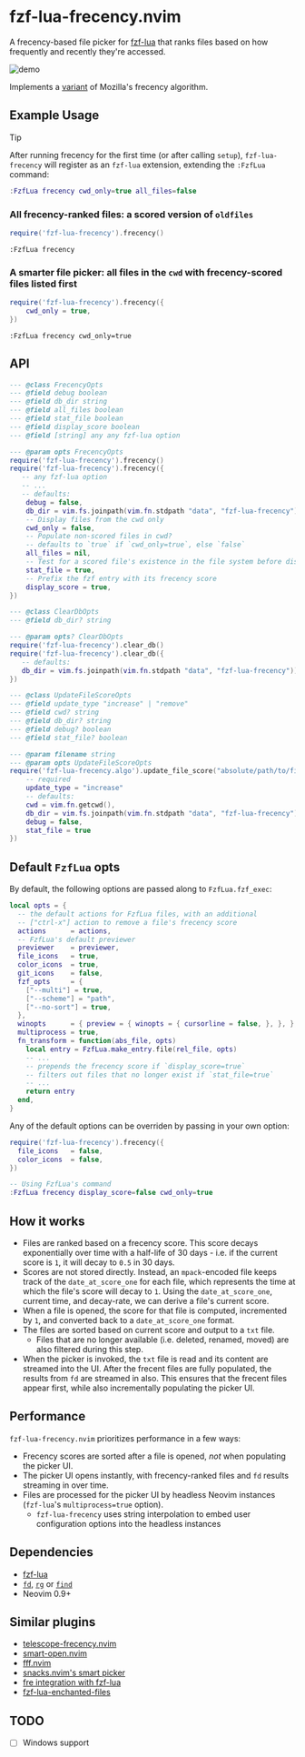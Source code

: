 # fzf-lua-frecency.nvim

A frecency-based file picker for [fzf-lua](https://github.com/ibhagwan/fzf-lua) that ranks files based on how frequently and recently they're accessed.

![demo](https://elanmed.dev/nvim-plugins/fzf-lua-frecency.png)

Implements a [variant](https://wiki.mozilla.org/User:Jesse/NewFrecency) of Mozilla's frecency algorithm.

## Example Usage

> [!TIP]
> After running frecency for the first time (or after calling `setup`), `fzf-lua-frecency`
> will register as an `fzf-lua` extension, extending the `:FzfLua` command:
> ```lua
> :FzfLua frecency cwd_only=true all_files=false
>```

### All frecency-ranked files: a scored version of `oldfiles`

```lua
require('fzf-lua-frecency').frecency()
```
```vimscript
:FzfLua frecency
```

### A smarter file picker: all files in the `cwd` with frecency-scored files listed first

```lua
require('fzf-lua-frecency').frecency({
    cwd_only = true,     
})
```
```vimscript
:FzfLua frecency cwd_only=true
```

## API

```lua
--- @class FrecencyOpts
--- @field debug boolean
--- @field db_dir string
--- @field all_files boolean
--- @field stat_file boolean
--- @field display_score boolean
--- @field [string] any any fzf-lua option

--- @param opts FrecencyOpts
require('fzf-lua-frecency').frecency()
require('fzf-lua-frecency').frecency({
   -- any fzf-lua option
   -- ...
   -- defaults:
    debug = false,
    db_dir = vim.fs.joinpath(vim.fn.stdpath "data", "fzf-lua-frecency")),
    -- Display files from the cwd only
    cwd_only = false,     
    -- Populate non-scored files in cwd? 
    -- defaults to `true` if `cwd_only=true`, else `false`
    all_files = nil,      
    -- Test for a scored file's existence in the file system before displaying it in the picker
    stat_file = true,     
    -- Prefix the fzf entry with its frecency score
    display_score = true,
})
```

```lua
--- @class ClearDbOpts
--- @field db_dir? string

--- @param opts? ClearDbOpts
require('fzf-lua-frecency').clear_db()
require('fzf-lua-frecency').clear_db({
   -- defaults:
   db_dir = vim.fs.joinpath(vim.fn.stdpath "data", "fzf-lua-frecency"))
})
```

```lua
--- @class UpdateFileScoreOpts
--- @field update_type "increase" | "remove"
--- @field cwd? string
--- @field db_dir? string
--- @field debug? boolean
--- @field stat_file? boolean

--- @param filename string
--- @param opts UpdateFileScoreOpts
require('fzf-lua-frecency.algo').update_file_score("absolute/path/to/file", {
    -- required
    update_type = "increase" 
    -- defaults:
    cwd = vim.fn.getcwd(),
    db_dir = vim.fs.joinpath(vim.fn.stdpath "data", "fzf-lua-frecency")),
    debug = false,
    stat_file = true
})
```

## Default `FzfLua` opts

By default, the following options are passed along to `FzfLua.fzf_exec`:

```lua
local opts = {
  -- the default actions for FzfLua files, with an additional
  -- ["ctrl-x"] action to remove a file's frecency score
  actions      = actions,    
  -- FzfLua's default previewer
  previewer    = previewer,  
  file_icons   = true,
  color_icons  = true,
  git_icons    = false,
  fzf_opts     = {
    ["--multi"] = true,
    ["--scheme"] = "path",
    ["--no-sort"] = true,
  },
  winopts      = { preview = { winopts = { cursorline = false, }, }, },
  multiprocess = true,
  fn_transform = function(abs_file, opts)
    local entry = FzfLua.make_entry.file(rel_file, opts)
    -- ...
    -- prepends the frecency score if `display_score=true`
    -- filters out files that no longer exist if `stat_file=true`
    -- ...
    return entry
  end,
}
```

Any of the default options can be overriden by passing in your own option:

```lua
require('fzf-lua-frecency').frecency({
  file_icons   = false,
  color_icons  = false,
})

-- Using FzfLua's command
:FzfLua frecency display_score=false cwd_only=true
```

## How it works
- Files are ranked based on a frecency score. This score decays exponentially over time with a half-life of 30 days - i.e. if the current score is `1`, it will decay to `0.5` in 30 days.
- Scores are not stored directly. Instead, an `mpack`-encoded file keeps track of the `date_at_score_one` for each file, which represents the time at which the file's score will decay to `1`. Using the `date_at_score_one`, current time, and decay-rate, we can derive a file's current score.
- When a file is opened, the score for that file is computed, incremented by `1`, and converted back to a `date_at_score_one` format.
- The files are sorted based on current score and output to a `txt` file.
  - Files that are no longer available (i.e. deleted, renamed, moved) are also filtered during this step.
- When the picker is invoked, the `txt` file is read and its content are streamed into the UI. After the frecent files are fully populated, the results from `fd` are streamed in also. This ensures that the frecent files appear first, while also incrementally populating the picker UI.

## Performance
`fzf-lua-frecency.nvim` prioritizes performance in a few ways:

- Frecency scores are sorted after a file is opened, _not_ when populating the picker UI.
- The picker UI opens instantly, with frecency-ranked files and `fd` results streaming in over time.
- Files are processed for the picker UI by headless Neovim instances (`fzf-lua`'s `multiprocess=true` option). 
  - `fzf-lua-frecency` uses string interpolation to embed user configuration options into the headless instances

## Dependencies

- [fzf-lua](https://github.com/ibhagwan/fzf-lua)
- [`fd`](https://github.com/sharkdp/fd), [`rg`](https://github.com/BurntSushi/ripgrep) or [`find`](https://www.gnu.org/software/findutils/)
- Neovim 0.9+

## Similar plugins
- [telescope-frecency.nvim](https://github.com/nvim-telescope/telescope-frecency.nvim)
- [smart-open.nvim](https://github.com/danielfalk/smart-open.nvim)
- [fff.nvim](https://github.com/dmtrKovalenko/fff.nvim)
- [snacks.nvim's smart picker](https://github.com/folke/snacks.nvim/blob/main/docs/picker.md#smart)
- [fre integration with fzf-lua](https://github.com/ibhagwan/fzf-lua/discussions/2174)
- [fzf-lua-enchanted-files](https://github.com/otavioschwanck/fzf-lua-enchanted-files)

## TODO
- [ ] Windows support
